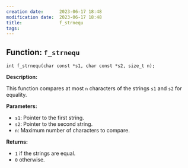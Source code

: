 ```yaml
---
creation date:		2023-06-17 18:48
modification date:	2023-06-17 18:48
title: 				f_strnequ
tags:
---
```

## Function: `f_strnequ`

`int f_strnequ(char const *s1, char const *s2, size_t n);`

**Description:**

This function compares at most `n` characters of the strings `s1` and `s2` for equality.

**Parameters:**

- `s1`: Pointer to the first string.
- `s2`: Pointer to the second string.
- `n`: Maximum number of characters to compare.

**Returns:**

- `1` if the strings are equal.
- `0` otherwise.